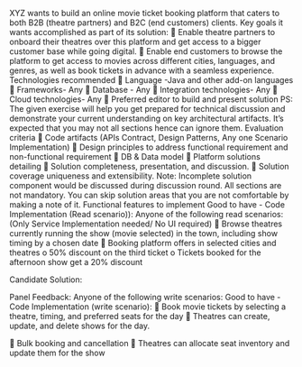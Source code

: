 XYZ wants to build an online movie ticket booking platform that caters to both B2B (theatre partners)
and B2C (end customers) clients.
Key goals it wants accomplished as part of its solution:
 Enable theatre partners to onboard their theatres over this platform and get access to a bigger
customer base while going digital.
 Enable end customers to browse the platform to get access to movies across different cities,
languages, and genres, as well as book tickets in advance with a seamless experience.
Technologies recommended
 Language -Java and other add-on languages
 Frameworks- Any
 Database - Any
 Integration technologies- Any
 Cloud technologies- Any
 Preferred editor to build and present solution
PS: The given exercise will help you get prepared for technical discussion and demonstrate your current
understanding on key architectural artifacts. It’s expected that you may not all sections hence can ignore them.
Evaluation criteria
 Code artifacts (APIs Contract, Design Patterns, Any one Scenario Implementation)
 Design principles to address functional requirement and non-functional requirement
 DB &amp; Data model
 Platform solutions detailing
 Solution completeness, presentation, and discussion.
 Solution coverage uniqueness and extensibility.
Note: Incomplete solution component would be discussed during discussion round. All sections are not
mandatory.
You can skip solution areas that you are not comfortable by making a note of it.
Functional features to implement Good to have - Code Implementation (Read scenario)):
Anyone of the following read scenarios: (Only Service Implementation needed/ No UI required)
 Browse theatres currently running the show (movie selected) in the town, including show timing
by a chosen date
 Booking platform offers in selected cities and theatres
o 50% discount on the third ticket
o Tickets booked for the afternoon show get a 20% discount

Candidate Solution:

Panel Feedback:
Anyone of the following write scenarios: Good to have - Code Implementation (write scenario):
 Book movie tickets by selecting a theatre, timing, and preferred seats for the day
 Theatres can create, update, and delete shows for the day.

 Bulk booking and cancellation
 Theatres can allocate seat inventory and update them for the show